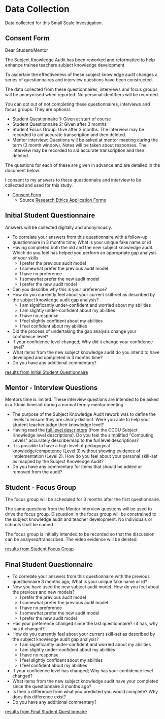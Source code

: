 Data Collection
===============

Data collected for this Small Scale Investigation.


Consent Form
------------

Dear Student/Mentor

The Subject Knowledge Audit has been reworked and reformatted to help enhance trainee teachers subject knowledge development.

To ascertain the effectiveness of these subject knowledge audit changes a series of questionnaires and interview questions have been constructed.

The data collected from these questionnaires, interviews and focus groups will be anonymised when reported. No personal identifiers will be recorded.

You can opt out of not completing these questionnaires, interviews and focus groups. They are optional.

* Student Questionnaire 1: Given at start of course
* Student Questionnaire 2: Given after 3 months
* Student Focus Group: Give after 3 months. The interview may be recorded to aid accurate transcription and then deleted.
* Mentor Interview: Questions will be asked at mentor meeting during the term (3 month window). Notes will be taken about responses. The interview may be recorded to aid accurate transcription and then deleted.

The questions for each of these are given in advance and are detailed in the document below.

I consent to my answers to these questionnaire and interview to be collected and used for this study.

* [Consent Form](https://www.canterbury.ac.uk/research-and-consultancy/governance-and-ethics/docs/Consent-form-Nov19.docx)
    * Source [Research Ethics Application Forms](https://www.canterbury.ac.uk/research-and-consultancy/governance-and-ethics/research-ethics-panel-application-forms.aspx)
    

Initial Student Questionnaire
-----------------------------

Answers will be collected digitally and anonymously.

* To correlate your answers from this questionnaire with a follow-up questionnaire in 3 months time; What is your unique fake name or id
* Having completed both the old and the new subject knowledge audit. Which do you feel has helped you perform an appropriate gap analysis of your skills
    * I prefer the previous audit model
    * I somewhat prefer the previous audit model
    * I have no preference
    * I somewhat prefer the new audit model
    * I prefer the new audit model
* Can you describe why this is your preference?
* How do you currently feel about your current skill-set as described by the subject knowledge audit gap analysis?
    * I am significantly under-confident and worried about my abilities
    * I am slightly under-confident about my abilities
    * I have no response
    * I feel slightly confident about my abilities
    * I feel confident about my abilities
* Did the process of undertaking the gap analysis change your confidence level?
* If your confidence level changed; Why did it change your confidence level?
* What items from the new subject knowledge audit do you intend to have developed and completed in 3 months time?
* Do you have any additional commentary?

[results from Initial Student Questionnaire](./students-september.csv)


Mentor - Interview Questions
----------------------------

Mentors time is limited. These interview questions are intended to be asked in a 10min timeslot during a normal termly mentor meeting.

* The purpose of the Subject Knowledge Audit rework was to define the levels to ensure they are clearly distinct. Were you able to help your student teacher judge their knowledge level?
* Having read the [full level descriptors](./level_descriptors.md) (from the CCCU Subject Knowledge level descriptions). Do you feel the simplified "Computing Levels" accurately describe/map to the full level descriptions?
* It is possible to have a high level of pedagogical knowledge/competence (Level 3) without showing evidence of implementation (Level 2). How do you feel about your personal skill-set as mapped by the Subject Knowledge Audit?
* Do you have any commentary for items that should be added or removed from the audit?


Student - Focus Group
---------------------

The focus group will be scheduled for 3 months after the first questionnaire.

The same questions from the Mentor interview questions will be used to drive the focus group.
Discussion in the focus group will be constrained to the subject knowledge audit and teacher development. No individuals or schools shall be named.

The focus group is initially intended to be recorded so that the discussion can be analysed/transcribed. The video evidence will be deleted.

[results from Student Focus Group](./students-december-focusgroup.md)


Final Student Questionnaire
---------------------------

* To correlate your answers from this questionnaire with the previous questionnaire 3 months ago; What is your unique fake name or id?
* Now you have used the new subject audit model. How do you feel about the previous and new models?
    * I prefer the previous audit model
    * I somewhat prefer the previous audit model
    * I have no preference
    * I somewhat prefer the new audit model
    * I prefer the new audit model
* Has your preference changed since the last questionnaire? I it has, why has it changed?
* How do you currently feel about your current skill-set as described by the subject knowledge audit gap analysis?
    * I am significantly under-confident and worried about my abilities
    * I am slightly under-confident about my abilities
    * I have no response
    * I feel slightly confident about my abilities
    * I feel confident about my abilities
* If your confidence level has changed; Why has your confidence level changed?
* What items from the new subject knowledge audit have your completed since the questionnaire 3 months ago?
* Is their a difference from what you predicted you would complete? Why does this difference exist?
* Do you have any additional commentary?

[results from Final Student Questionnaire](./students-december.csv)